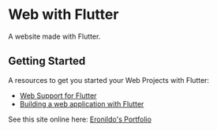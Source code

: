 # Web with Flutter

A website made with Flutter.

## Getting Started

A resources to get you started your Web Projects with Flutter:

- [Web Support for Flutter](https://flutter.dev/web)
- [Building a web application with Flutter](https://flutter.dev/docs/get-started/web)

See this site online here:
[Eronildo's Portfolio](http://www.eronildo.com/)

